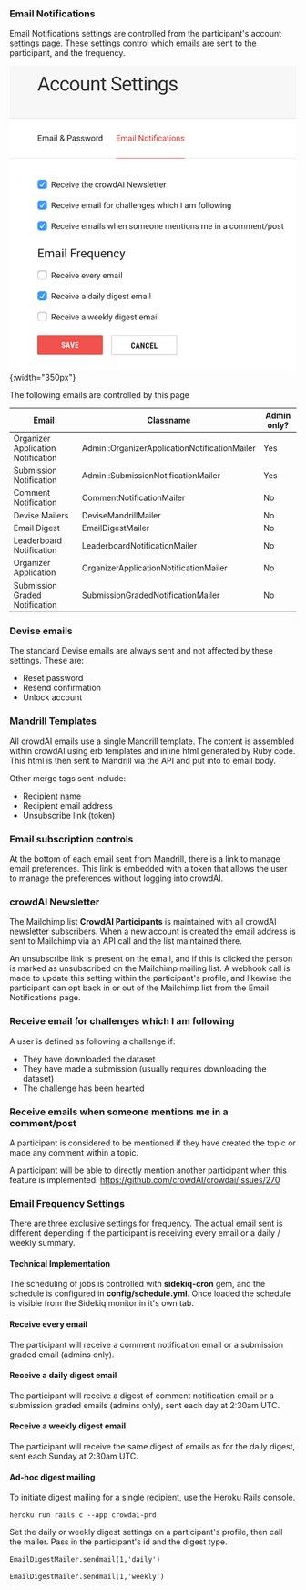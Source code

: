 ### Email Notifications

Email Notifications settings are controlled from the participant's account settings page. These settings control which emails are sent to the participant, and the frequency.

![Account Settings](images/account_settings.png){:width="350px"}

The following emails are controlled by this page

| Email | Classname | Admin only? |
| ----- | --------- | ----------- |
| Organizer Application Notification | Admin::OrganizerApplicationNotificationMailer | Yes |
| Submission Notification | Admin::SubmissionNotificationMailer | Yes |
| Comment Notification | CommentNotificationMailer | No |
| Devise Mailers | DeviseMandrillMailer | No |
| Email Digest | EmailDigestMailer | No |
| Leaderboard Notification | LeaderboardNotificationMailer | No |
| Organizer Application |  OrganizerApplicationNotificationMailer | No |
| Submission Graded Notification | SubmissionGradedNotificationMailer | No |

### Devise emails

The standard Devise emails are always sent and not affected by these settings. These are:

- Reset password
- Resend confirmation
- Unlock account

### Mandrill Templates

All crowdAI emails use a single Mandrill template. The content is assembled within crowdAI using erb templates and inline html generated by Ruby code. This html is then sent to Mandrill via the API and put into to email body.

Other merge tags sent include:

- Recipient name
- Recipient email address
- Unsubscribe link (token)

### Email subscription controls

At the bottom of each email sent from Mandrill, there is a link to manage email preferences. This link is embedded with a token that allows the user to manage the preferences without logging into crowdAI.

### crowdAI Newsletter

The Mailchimp list **CrowdAI Participants** is maintained with all crowdAI newsletter subscribers. When a new account is created the email address is sent to Mailchimp via an API call and the list maintained there.

An unsubscribe link is present on the email, and if this is clicked the person is marked as unsubscribed on the Mailchimp mailing list. A webhook call is made to update this setting within the participant's profile, and likewise the participant can opt back in or out of the Mailchimp list from the Email Notifications page.

### Receive email for challenges which I am following

A user is defined as following a challenge if:

- They have downloaded the dataset
- They have made a submission (usually requires downloading the dataset)
- The challenge has been hearted

### Receive emails when someone mentions me in a comment/post

A participant is considered to be mentioned if they have created the topic or made any comment within a topic.

A participant will be able to directly mention another participant when this feature is implemented: https://github.com/crowdAI/crowdai/issues/270

### Email Frequency Settings

There are three exclusive settings for frequency. The actual email sent is different depending if the participant is receiving every email or a daily / weekly summary.

#### Technical Implementation

The scheduling of jobs is controlled with **sidekiq-cron** gem, and the schedule is configured in **config/schedule.yml**. Once loaded the schedule is visible from the Sidekiq monitor in it's own tab.

#### Receive every email

The participant will receive a comment notification email or a submission graded email (admins only).

#### Receive a daily digest email

The participant will receive a digest of comment notification email or a submission graded emails (admins only), sent each day at 2:30am UTC.

#### Receive a weekly digest email

The participant will receive the same digest of emails as for the daily digest, sent each Sunday at 2:30am UTC.

#### Ad-hoc digest mailing

To initiate digest mailing for a single recipient, use the Heroku Rails console.

```
heroku run rails c --app crowdai-prd
```

Set the daily or weekly digest settings on a participant's profile, then call the mailer. Pass in the participant's id and the digest type.

```
EmailDigestMailer.sendmail(1,'daily')
```

```
EmailDigestMailer.sendmail(1,'weekly')
```
